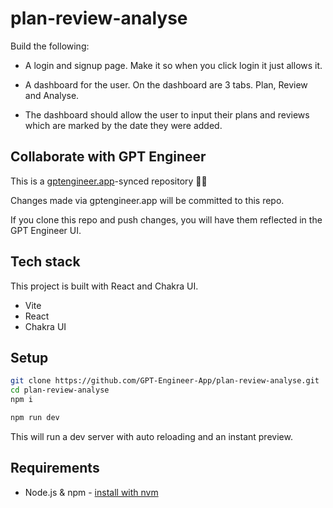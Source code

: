 # plan-review-analyse

Build the following:

- A login and signup page. Make it so when you click login it just allows it.

- A dashboard for the user. On the dashboard are 3 tabs. Plan, Review and Analyse.

- The dashboard should allow the user to input their plans and reviews which are marked by the date they were added. 

## Collaborate with GPT Engineer

This is a [gptengineer.app](https://gptengineer.app)-synced repository 🌟🤖

Changes made via gptengineer.app will be committed to this repo.

If you clone this repo and push changes, you will have them reflected in the GPT Engineer UI.

## Tech stack

This project is built with React and Chakra UI.

- Vite
- React
- Chakra UI

## Setup

```sh
git clone https://github.com/GPT-Engineer-App/plan-review-analyse.git
cd plan-review-analyse
npm i
```

```sh
npm run dev
```

This will run a dev server with auto reloading and an instant preview.

## Requirements

- Node.js & npm - [install with nvm](https://github.com/nvm-sh/nvm#installing-and-updating)
